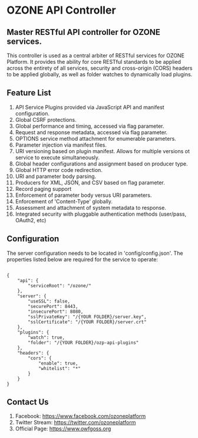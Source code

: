 # OZONE API Controller

## Master RESTful API controller for OZONE services.

This controller is used as a central arbiter of RESTful services for OZONE Platform.
It provides the ability for core RESTful standards to be applied across the
entirety of all services, security and cross-origin (CORS) headers to be applied globally,
as well as folder watches to dynamically load plugins.

## Feature List

1. API Service Plugins provided via JavaScript API and manifest configuration.
2. Global CSRF protections.
3. Global performance and timing, accessed via flag parameter.
4. Request and response metadata, accessed via flag parameter.
5. OPTIONS service method attachment for enumerable parameters.
6. Parameter injection via manifest files.
7. URI versioning based on plugin manifest. Allows for multiple versions ot service to execute simultaneously.
8. Global header configurations and assignment based on producer type.
9. Global HTTP error code redirection.
10. URI and parameter body parsing.
11. Producers for XML, JSON, and CSV based on flag parameter.
12. Record paging support
13. Enforcement of parameter body versus URI parameters.
14. Enforcement of 'Content-Type' globally.
15. Assessment and attachment of system metadata to response.
16. Integrated security with pluggable authentication methods (user/pass, OAuth2, etc)

## Configuration

The server configuration needs to be located in 'config/config.json'. The properties listed
below are required for the service to operate:

<code>
{
    "api": {
        "serviceRoot": "/ozone/"
    },
    "server": {
        "useSSL": false,
        "securePort": 8443,
        "insecurePort": 8080,
        "sslPrivateKey": "/{YOUR FOLDER}/server.key",
        "sslCertificate": "/{YOUR FOLDER}/server.crt"
    },
    "plugins": {
        "watch": true,
        "folder": "/{YOUR FOLDER}/ozp-api-plugins"
    },
    "headers": {
        "cors": {
            "enable": true,
            "whitelist": "*"
        }
    }
}
</code>

## Contact Us
1. Facebook: https://www.facebook.com/ozoneplatform
2. Twitter Stream: https://twitter.com/ozoneplatform
3. Official Page: https://www.owfgoss.org